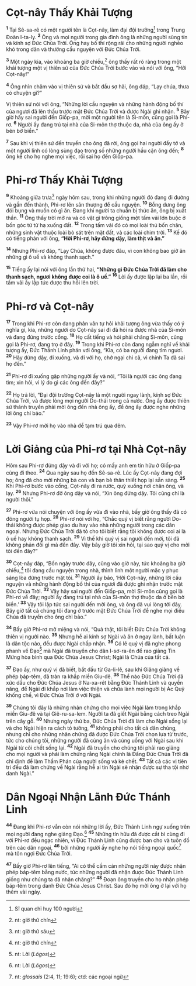 # Cọt-nây Thấy Khải Tượng
<sup><b>1</b></sup> Tại Sê-sa-rê có một người tên là Cọt-nây, làm đại đội trưởng[^1-cbdd828d-1cac-46fa-9e46-4cc8887bf9b4] trong Trung Ðoàn I-ta-ly. <sup><b>2</b></sup> Ông và mọi người trong gia đình ông là những người sùng tín và kính sợ Ðức Chúa Trời. Ông hay bố thí rộng rãi cho những người nghèo khó trong dân và thường cầu nguyện với Ðức Chúa Trời.

<sup><b>3</b></sup> Một ngày kia, vào khoảng ba giờ chiều,[^2-cbdd828d-1cac-46fa-9e46-4cc8887bf9b4] ông thấy rất rõ ràng trong một khải tượng một vị thiên sứ của Ðức Chúa Trời bước vào và nói với ông, “Hỡi Cọt-nây!”

<sup><b>4</b></sup> Ông nhìn chăm vào vị thiên sứ và bắt đầu sợ hãi, ông đáp, “Lạy chúa, thưa có chuyện gì?”

Vị thiên sứ nói với ông, “Những lời cầu nguyện và những hành động bố thí của ngươi đã lên thấu trước mặt Ðức Chúa Trời và được Ngài ghi nhận. <sup><b>5</b></sup> Bây giờ hãy sai người đến Giốp-pa, mời một người tên là Si-môn, cũng gọi là Phi-rơ. <sup><b>6</b></sup> Người ấy đang trú tại nhà của Si-môn thợ thuộc da, nhà của ông ấy ở bên bờ biển.”

<sup><b>7</b></sup> Sau khi vị thiên sứ đến truyền cho ông đã rời, ông gọi hai người đầy tớ và một người lính có lòng sùng đạo trong số những người hầu cận ông đến; <sup><b>8</b></sup> ông kể cho họ nghe mọi việc, rồi sai họ đến Giốp-pa.

# Phi-rơ Thấy Khải Tượng
<sup><b>9</b></sup> Khoảng giữa trưa[^3-cbdd828d-1cac-46fa-9e46-4cc8887bf9b4] ngày hôm sau, trong khi những người đó đang đi đường và gần đến thành, Phi-rơ lên sân thượng để cầu nguyện. <sup><b>10</b></sup> Bỗng dưng ông đói bụng và muốn có gì ăn. Ðang khi người ta chuẩn bị thức ăn, ông bị xuất thần. <sup><b>11</b></sup> Ông thấy trời mở ra và có vật gì trông giống một tấm vải lớn buộc ở bốn góc từ từ hạ xuống đất. <sup><b>12</b></sup> Trong tấm vải đó có mọi loài thú bốn chân, những sinh vật thuộc loài bò sát trên mặt đất, và các loài chim trời. <sup><b>13</b></sup> Kế đó có tiếng phán với ông, **“Hỡi Phi-rơ, hãy đứng dậy, làm thịt và ăn.”**

<sup><b>14</b></sup> Nhưng Phi-rơ đáp, “Lạy Chúa, không được đâu, vì con không bao giờ ăn những gì ô uế và không thanh sạch.”

<sup><b>15</b></sup> Tiếng ấy lại nói với ông lần thứ hai, **“Những gì Ðức Chúa Trời đã làm cho thanh sạch, ngươi không được coi là ô uế.”** <sup><b>16</b></sup> Lời ấy được lặp lại ba lần, rồi tấm vải ấy lập tức được thu hồi lên trời.

# Phi-rơ và Cọt-nây
<sup><b>17</b></sup> Trong khi Phi-rơ còn đang phân vân tự hỏi khải tượng ông vừa thấy có ý nghĩa gì, kìa, những người do Cọt-nây sai đi đã hỏi ra được nhà của Si-môn và đang đứng trước cổng. <sup><b>18</b></sup> Họ cất tiếng và hỏi phải chăng Si-môn, cũng gọi là Phi-rơ, đang trọ ở đây. <sup><b>19</b></sup> Trong khi Phi-rơ còn đang ngẫm nghĩ về khải tượng ấy, Ðức Thánh Linh phán với ông, “Kìa, có ba người đang tìm ngươi. <sup><b>20</b></sup> Hãy đứng dậy, đi xuống, và đi với họ, chớ ngại chi cả, vì chính Ta đã sai họ đến.”

<sup><b>21</b></sup> Phi-rơ đi xuống gặp những người ấy và nói, “Tôi là người các ông đang tìm; xin hỏi, vì lý do gì các ông đến đây?”

<sup><b>22</b></sup> Họ trả lời, “Ðại đội trưởng Cọt-nây là một người ngay lành, kính sợ Ðức Chúa Trời, và được lòng mọi người Do-thái trong cả nước. Ông ấy được thiên sứ thánh truyền phải mời ông đến nhà ông ấy, để ông ấy được nghe những lời ông chỉ bảo.”

<sup><b>23</b></sup> Vậy Phi-rơ mời họ vào nhà để tạm trú qua đêm.

# Lời Giảng của Phi-rơ tại Nhà Cọt-nây
Hôm sau Phi-rơ đứng dậy và đi với họ; có mấy anh em tín hữu ở Giốp-pa cùng đi theo. <sup><b>24</b></sup> Qua ngày sau họ đến Sê-sa-rê. Lúc ấy Cọt-nây đang đợi họ; ông đã cho mời những bà con và bạn bè thân thiết họp lại sẵn sàng. <sup><b>25</b></sup> Khi Phi-rơ bước vào cổng, Cọt-nây đi ra rước, quỳ xuống nơi chân ông, và lạy. <sup><b>26</b></sup> Nhưng Phi-rơ đỡ ông dậy và nói, “Xin ông đứng dậy. Tôi cũng chỉ là người thôi.”

<sup><b>27</b></sup> Phi-rơ vừa nói chuyện với ông ấy vừa đi vào nhà, bấy giờ ông thấy đã có đông người tụ họp. <sup><b>28</b></sup> Phi-rơ nói với họ, “Chắc quý vị biết rằng người Do-thái không được phép giao du hay vào nhà những người trong các dân ngoại. Nhưng Ðức Chúa Trời đã tỏ cho tôi biết rằng tôi không được coi ai là ô uế hay không thanh sạch. <sup><b>29</b></sup> Vì thế khi quý vị sai người đến mời, tôi đã không phản đối gì mà đến đây. Vậy bây giờ tôi xin hỏi, tại sao quý vị cho mời tôi đến đây?”

<sup><b>30</b></sup> Cọt-nây đáp, “Bốn ngày trước đây, cũng vào giờ này, tức khoảng ba giờ chiều,[^4-cbdd828d-1cac-46fa-9e46-4cc8887bf9b4] tôi đang cầu nguyện trong nhà, thình lình một người mặc y phục sáng lòa đứng trước mặt tôi. <sup><b>31</b></sup> Người ấy bảo, ‘Hỡi Cọt-nây, những lời cầu nguyện và những hành động bố thí của ngươi đã được ghi nhận trước mặt Ðức Chúa Trời. <sup><b>32</b></sup> Vậy hãy sai người đến Giốp-pa, mời Si-môn cũng gọi là Phi-rơ về đây; người ấy đang trú tại nhà của Si-môn thợ thuộc da ở bên bờ biển.’ <sup><b>33</b></sup> Vậy tôi lập tức sai người đến mời ông, và ông đã vui lòng tới đây. Bây giờ tất cả chúng tôi đang ở trước mặt Ðức Chúa Trời để nghe mọi điều Chúa đã truyền cho ông chỉ bảo.”

<sup><b>34</b></sup> Bấy giờ Phi-rơ mở miệng và nói, “Quả thật, tôi biết Ðức Chúa Trời không thiên vị người nào. <sup><b>35</b></sup> Nhưng hễ ai kính sợ Ngài và ăn ở ngay lành, bất luận là dân tộc nào, đều được Ngài chấp nhận. <sup><b>36</b></sup> Có lẽ quý vị đã nghe phong phanh về Ðạo[^5-cbdd828d-1cac-46fa-9e46-4cc8887bf9b4] mà Ngài đã truyền cho dân I-sơ-ra-ên để rao giảng Tin Mừng hòa bình qua Ðức Chúa Jesus Christ; Ngài là Chúa của tất cả.

<sup><b>37</b></sup> Ðạo ấy, như quý vị đã biết, bắt đầu từ Ga-li-lê, sau khi Giăng giảng về phép báp-têm, đã tràn ra khắp miền Giu-đê. <sup><b>38</b></sup> Thể nào Ðức Chúa Trời đã xức dầu cho Ðức Chúa Jesus ở Na-xa-rét bằng Ðức Thánh Linh và quyền năng, để Ngài đi khắp nơi làm việc thiện và chữa lành mọi người bị Ác Quỷ khống chế, vì Ðức Chúa Trời ở với Ngài.

<sup><b>39</b></sup> Chúng tôi đây là những nhân chứng cho mọi việc Ngài làm trong khắp miền Giu-đê và tại Giê-ru-sa-lem. Người ta đã giết Ngài bằng cách treo Ngài trên cây gỗ. <sup><b>40</b></sup> Nhưng ngày thứ ba, Ðức Chúa Trời đã làm cho Ngài sống lại và cho Ngài hiện ra cách tỏ tường, <sup><b>41</b></sup> không phải cho tất cả dân chúng, nhưng chỉ cho những nhân chứng đã được Ðức Chúa Trời chọn lựa từ trước, tức cho chúng tôi, những người đã cùng ăn và cùng uống với Ngài sau khi Ngài từ cõi chết sống lại. <sup><b>42</b></sup> Ngài đã truyền cho chúng tôi phải rao giảng cho mọi người và phải làm chứng rằng Ngài chính là Ðấng Ðức Chúa Trời đã chỉ định để làm Thẩm Phán của người sống và kẻ chết. <sup><b>43</b></sup> Tất cả các vị tiên tri đều đã làm chứng về Ngài rằng hễ ai tin Ngài sẽ nhận được sự tha tội nhờ danh Ngài.”

# Dân Ngoại Nhận Lãnh Ðức Thánh Linh
<sup><b>44</b></sup> Ðang khi Phi-rơ vẫn còn nói những lời ấy, Ðức Thánh Linh ngự xuống trên mọi người đang nghe giảng Ðạo.[^6-cbdd828d-1cac-46fa-9e46-4cc8887bf9b4] <sup><b>45</b></sup> Những tín hữu đã được cắt bì cùng đi với Phi-rơ đều ngạc nhiên, vì Ðức Thánh Linh cũng được ban cho và tuôn đổ trên các dân ngoại, <sup><b>46</b></sup> bởi những người ấy nghe họ nói tiếng ngoại quốc[^7-cbdd828d-1cac-46fa-9e46-4cc8887bf9b4] mà tôn ngợi Ðức Chúa Trời.

<sup><b>47</b></sup> Bấy giờ Phi-rơ lên tiếng, “Ai có thể cấm cản những người này được nhận phép báp-têm bằng nước, tức những người đã nhận được Ðức Thánh Linh giống như chúng ta đã nhận chăng?” <sup><b>48</b></sup> Ðoạn ông truyền cho họ nhận phép báp-têm trong danh Ðức Chúa Jesus Christ. Sau đó họ mời ông ở lại với họ thêm vài ngày.

[^1-cbdd828d-1cac-46fa-9e46-4cc8887bf9b4]: Sĩ quan chỉ huy 100 người
[^2-cbdd828d-1cac-46fa-9e46-4cc8887bf9b4]: nt: giờ thứ chín
[^3-cbdd828d-1cac-46fa-9e46-4cc8887bf9b4]: nt: giờ thứ sáu
[^4-cbdd828d-1cac-46fa-9e46-4cc8887bf9b4]: nt: giờ thứ chín
[^5-cbdd828d-1cac-46fa-9e46-4cc8887bf9b4]: nt: Lời (*Lógos*)
[^6-cbdd828d-1cac-46fa-9e46-4cc8887bf9b4]: nt: Lời (*Lógos*)
[^7-cbdd828d-1cac-46fa-9e46-4cc8887bf9b4]: nt: *glossais* (2:4, 11; 19:6); ctd: các ngoại ngữ
